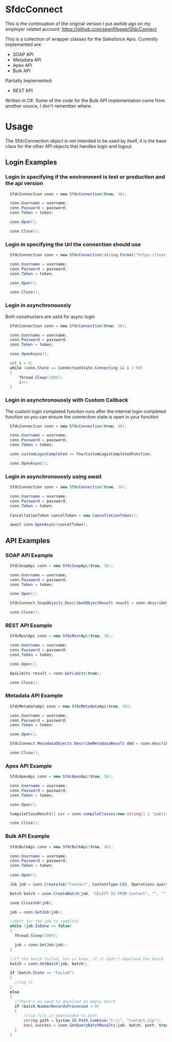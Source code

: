﻿# SfdcConnect

This is the continuation of the original version I put awhile ago on my employer related account: https://github.com/seanfifepep/SfdcConnect

This is a collection of wrapper classes for the Salesforce Apis.  Currently implemented are:

- SOAP API
- Metadata API
- Apex API
- Bulk API

Partially Implemented:

- REST API

Written in C#.  Some of the code for the Bulk API implementation come from another source, I don't remember where.

# Usage

The SfdcConnection object is not intended to be used by itself, it is the base class for the other API objects that handles login and logout.


## Login Examples

### Login in specifying if the environment is test or production and the api version
```C#
  SfdcConnection conn = new SfdcConnection(true, 36);

  conn.Username = username;
  conn.Password = password;
  conn.Token = token;

  conn.Open();

  conn.Close();
```

### Login in specifying the Url the connection should use
```C#
  SfdcConnection conn = new SfdcConnection(string.Format("https://test.salesforce.com/services/Soap/u/{0}.0/", 36));

  conn.Username = username;
  conn.Password = password;
  conn.Token = token;

  conn.Open();

  conn.Close();
```

### Login in asynchronouosly
Both constructors are valid for async login
```C#
  SfdcConnection conn = new SfdcConnection(true, 36);

  conn.Username = username;
  conn.Password = password;
  conn.Token = token;

  conn.OpenAsync();

  int i = 0;
  while (conn.State == ConnectionState.Connecting && i < 60)
  {
      Thread.Sleep(1000);
      i++;
  }
```

### Login in asynchronouosly with Custom Callback
The custom login completed function runs after the internal login completed function so you can ensure the connection state is open in your function
```C#
  SfdcConnection conn = new SfdcConnection(true, 36);

  conn.Username = username;
  conn.Password = password;
  conn.Token = token;

  conn.customLoginCompleted += YourCustomLoginCompletedFunction;

  conn.OpenAsync();
```


### Login in asynchronouosly using await
```C#
  SfdcConnection conn = new SfdcConnection(true, 36);

  conn.Username = username;
  conn.Password = password;
  conn.Token = token;
  
  CancellationToken cancelToken = new CancellationToken();

  await conn.OpenAsync(cancelToken);
```

## API Examples
### SOAP API Example
```C#
  SfdcSoapApi conn = new SfdcSoapApi(true, 36);

  conn.Username = username;
  conn.Password = password;
  conn.Token = token;

  conn.Open();

  SfdcConnect.SoapObjects.DescribeSObjectResult result = conn.describeSObject("Contact");

  conn.Close();
```

### REST API Example
```C#
  SfdcRestApi conn = new SfdcRestApi(true, 36);

  conn.Username = username;
  conn.Password = password;
  conn.Token = token;

  conn.Open();

  ApiLimits result = conn.GetLimits(true);

  conn.Close();
```

### Metadata API Example
```C#
  SfdcMetadataApi conn = new SfdcMetadataApi(true, 36);

  conn.Username = username;
  conn.Password = password;
  conn.Token = token;

  conn.Open();

  SfdcConnect.MetadataObjects.DescribeMetadataResult dmd = conn.describeMetadata(double.Parse(conn.Version));

  conn.Close();
```

### Apex API Example
```C#
  SfdcApexApi conn = new SfdcApexApi(true, 36);

  conn.Username = username;
  conn.Password = password;
  conn.Token = token;

  conn.Open();

  CompileClassResult[] ccr = conn.compileClasses(new string[] { "public class TestClass12321 { }" });

  conn.Close();
```

###  Bulk API Example
```C#
  SfdcBulkApi conn = new SfdcBulkApi(true, 36);

  conn.Username = username;
  conn.Password = password;
  conn.Token = token;
  
  conn.Open();

  Job job = conn.CreateJob("Contact", ContentType.CSV, Operations.query, ConcurrencyMode.Parallel, "");

  Batch batch = conn.CreateBatch(job, "SELECT Id FROM Contact", "", "");

  conn.CloseJob(job);

  job = conn.GetJob(job);

  //Wait for the job to complete
  while (job.IsDone == false)
  {
    Thread.Sleep(2000);

    job = conn.GetJob(job);
  }

  //If the batch failed, let us know, if it didn't download the batch
  batch = conn.GetBatch(job, batch);

  if (batch.State == "Failed")
  {
    //log it
  }
  else
  {
    //There's no need to download an empty batch
    if (batch.NumberRecordsProcessed > 0)
    {
        //zip file is downloaded to path
        string path = System.IO.Path.Combine("C:\\", "Contact.zip");
        bool success = conn.GetQueryBatchResults(job, batch, path, true);
    }
  }
```
